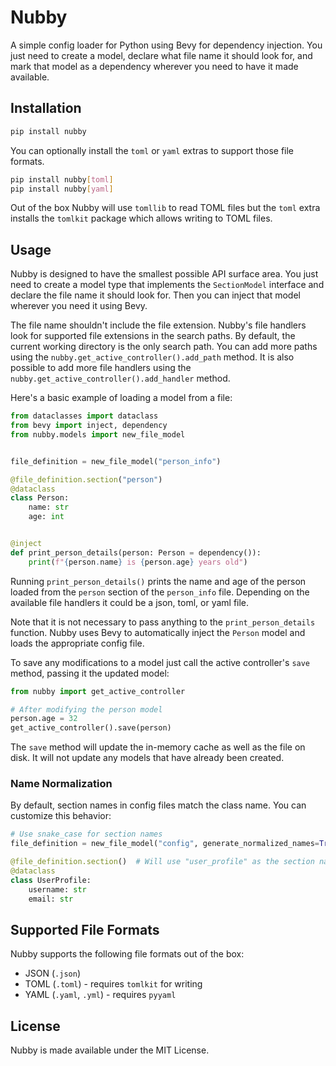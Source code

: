 # Nubby

A simple config loader for Python using Bevy for dependency injection. You just need to create a model, declare what
file name it should look for, and mark that model as a dependency wherever you need to have it made available.

## Installation

```bash
pip install nubby
```

You can optionally install the `toml` or `yaml` extras to support those file formats.

```bash
pip install nubby[toml]
pip install nubby[yaml]
```

Out of the box Nubby will use `tomllib` to read TOML files but the `toml` extra installs the `tomlkit` package which
allows writing to TOML files.

## Usage

Nubby is designed to have the smallest possible API surface area. You just need to create a model type that implements
the `SectionModel` interface and declare the file name it should look for. Then you can inject that model wherever you
need it using Bevy.

The file name shouldn't include the file extension. Nubby's file handlers look for supported file extensions in the
search paths. By default, the current working directory is the only search path. You can add more paths using the
`nubby.get_active_controller().add_path` method. It is also possible to add more file handlers using the
`nubby.get_active_controller().add_handler` method.

Here's a basic example of loading a model from a file:

```python
from dataclasses import dataclass
from bevy import inject, dependency
from nubby.models import new_file_model


file_definition = new_file_model("person_info")

@file_definition.section("person")
@dataclass
class Person:
    name: str
    age: int


@inject
def print_person_details(person: Person = dependency()):
    print(f"{person.name} is {person.age} years old")
```

Running `print_person_details()` prints the name and age of the person loaded from the `person` section of the `person_info` file.
Depending on the available file handlers it could be a json, toml, or yaml file.

Note that it is not necessary to pass anything to the `print_person_details` function. Nubby uses Bevy to automatically inject the
`Person` model and loads the appropriate config file.

To save any modifications to a model just call the active controller's `save` method, passing it the updated model:

```python
from nubby import get_active_controller

# After modifying the person model
person.age = 32
get_active_controller().save(person)
```

The `save` method will update the in-memory cache as well as the file on disk. It will not update any models that have
already been created.

### Name Normalization

By default, section names in config files match the class name. You can customize this behavior:

```python
# Use snake_case for section names
file_definition = new_file_model("config", generate_normalized_names=True)

@file_definition.section()  # Will use "user_profile" as the section name key in the config file
@dataclass
class UserProfile:
    username: str
    email: str
```

## Supported File Formats

Nubby supports the following file formats out of the box:

- JSON (`.json`)
- TOML (`.toml`) - requires `tomlkit` for writing
- YAML (`.yaml`, `.yml`) - requires `pyyaml`

## License

Nubby is made available under the MIT License.
